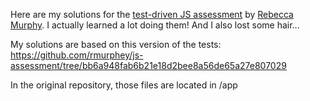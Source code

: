 Here are my solutions for the [test-driven JS assessment](https://github.com/rmurphey/js-assessment) by [Rebecca Murphy](http://rmurphey.com/).
I actually learned a lot doing them! And I also lost some hair...

My solutions are based on this version of the tests: https://github.com/rmurphey/js-assessment/tree/bb6a948fab6b21e18d2bee8a56de65a27e807029

In the original repository, those files are located in /app